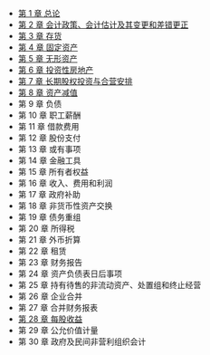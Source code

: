 - [第 1 章 总论][1] 
- [第 2 章 会计政策、会计估计及其变更和差错更正][2]
- [第 3 章 存货][3]
- [第 4 章 固定资产][4]
- [第 5 章 无形资产][5]
- [第 6 章 投资性房地产][6]
- [第 7 章 长期股权投资与合营安排][7]
- [第 8 章 资产减值][8]
- 第 9 章 负债
- 第 10 章 职工薪酬
- 第 11 章 借款费用
- 第 12 章 股份支付
- 第 13 章 或有事项
- 第 14 章 金融工具
- 第 15 章 所有者权益
- 第 16 章 收入、费用和利润
- 第 17 章 政府补助
- 第 18 章 非货币性资产交换
- 第 19 章 债务重组
- 第 20 章 所得税
- 第 21 章 外币折算
- 第 22 章 租赁
- 第 23 章 财务报告
- 第 24 章 资产负债表日后事项
- 第 25 章 持有待售的非流动资产、处置组和终止经营
- 第 26 章 企业合并
- 第 27 章 合并财务报表
- [第 28 章 每股收益][9]
- 第 29 章 公允价值计量
- 第 30 章 政府及民间非营利组织会计

[1]:	https://github.com/iamWangJunjie/CPA-Learning/blob/master/Accounting/%C2%A701%20%E6%80%BB%E8%AE%BA.md
[2]:	https://github.com/iamWangJunjie/CPA-Learning/blob/master/Accounting/%C2%A702%20%E4%BC%9A%E8%AE%A1%E6%94%BF%E7%AD%96%E3%80%81%E4%BC%9A%E8%AE%A1%E4%BC%B0%E8%AE%A1%E5%8F%8A%E5%85%B6%E5%8F%98%E6%9B%B4%E5%92%8C%E5%B7%AE%E9%94%99%E6%9B%B4%E6%AD%A3.md
[3]:	https://github.com/iamWangJunjie/CPA-Learning/blob/master/Accounting/%C2%A703%20%E5%AD%98%E8%B4%A7.md
[4]:	https://github.com/iamWangJunjie/CPA-Learning/blob/master/Accounting/%C2%A704%20%E5%9B%BA%E5%AE%9A%E8%B5%84%E4%BA%A7.md
[5]:	https://github.com/iamWangJunjie/CPA-Learning/blob/master/Accounting/%C2%A705%20%E6%97%A0%E5%BD%A2%E8%B5%84%E4%BA%A7.md
[6]:	https://github.com/iamWangJunjie/CPA-Learning/blob/master/Accounting/%C2%A706%20%E6%8A%95%E8%B5%84%E6%80%A7%E6%88%BF%E5%9C%B0%E4%BA%A7.md
[7]:	https://github.com/iamWangJunjie/CPA-Learning/blob/master/Accounting/%C2%A707%20%E9%95%BF%E6%9C%9F%E8%82%A1%E6%9D%83%E6%8A%95%E8%B5%84.md
[8]:	https://github.com/iamWangJunjie/CPA-Learning/blob/master/Accounting/%C2%A708%20%E8%B5%84%E4%BA%A7%E5%87%8F%E5%80%BC.md
[9]:	https://github.com/iamWangJunjie/CPA-Learning/blob/master/Accounting/%C2%A728%20%E6%AF%8F%E8%82%A1%E6%94%B6%E7%9B%8A.md